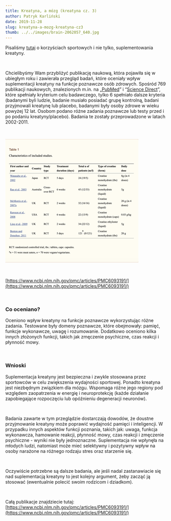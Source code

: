 ```yaml
---
title: Kreatyna, a mózg (kreatyna cz. 3)
author: Patryk Karliński
date: 2019-11-28
slug: kreatyna-a-mozg-kreatyna-cz3
thumb: ../../images/brain-2062057_640.jpg
---
```


Pisaliśmy [tutaj](https://zachlorowani.pl/suplementacja-kreatyna-cz-2/) o korzyściach sportowych i nie tylko, suplementowania kreatyny.

<p>&nbsp;</p>

Chcielibyśmy Wam przybliżyć publikację naukową, która pojawiła się w ubiegłym roku i zawierała przegląd badań, które oceniały wpływ suplementacji kreatyny na funkcje poznawcze osób zdrowych. Spośród 769 publikacji naukowych, znalezionych m.in. na „[PubMed](https://www.ncbi.nlm.nih.gov/pubmed/)” i “[Science Direct](https://www.sciencedirect.com)”, które spełniały kryterium celu badawczego, tylko 6 spełniało dalsze kryteria (badanymi byli ludzie, badanie musiało posiadać grupę kontrolną, badani przyjmowali kreatynę lub placebo, badanymi były osoby zdrowe w wieku powyżej 12 lat. Osobom podano różne zadania poznawcze lub testy przed i po podaniu kreatyny/placebo). Badania te zostały przeprowadzone w latach 2002-2011.

<p>&nbsp;</p>

![](../../images/image.png)

<p>&nbsp;</p>

[https://www.ncbi.nlm.nih.gov/pmc/articles/PMC6093191/](https://www.ncbi.nlm.nih.gov/pmc/articles/PMC6093191/)

<p>&nbsp;</p>

### **Co oceniano?**

Oceniono wpływ kreatyny na funkcje poznawcze wykorzystując różne zadania. Testowane były domeny poznawcze, które obejmowały: pamięć, funkcje wykonawcze, uwagę i rozumowanie. Dodatkowo oceniono kilka innych złożonych funkcji, takich jak zmęczenie psychiczne, czas reakcji i płynność mowy.

<p>&nbsp;</p>

### **Wnioski**

Suplementacja kreatyny jest bezpieczna i zwykle stosowana przez sportowców w celu zwiększenia wydajności sportowej. Ponadto kreatyna jest niezbędnym związkiem dla mózgu. Wspomaga różne jego regiony pod względem zaopatrzenia w energię i neuroprotekcję (każde działanie zapobiegające rozpoczęciu lub opóźnieniu degeneracji neuronów).

<p>&nbsp;</p>

Badania zawarte w tym przeglądzie dostarczają dowodów, że doustne przyjmowanie kreatyny może poprawić wydajność pamięci i inteligencji. W przypadku innych aspektów funkcji poznania, takich jak: uwaga, funkcja wykonawcza, hamowanie reakcji, płynność mowy, czas reakcji i zmęczenie psychiczne - wyniki nie były jednoznaczne. Suplementacja nie wpłynęła na młodych ludzi, natomiast może mieć selektywny i pozytywny wpływ na osoby narażone na różnego rodzaju stres oraz starzenie się.

<p>&nbsp;</p>

Oczywiście potrzebne są dalsze badania, ale jeśli nadal zastanawiacie się nad suplementacją kreatyny to jest kolejny argument, żeby zacząć ją stosować (ewentualnie polecić swoim rodzicom i dziadkom).

<p>&nbsp;</p>

Całą publikacje znajdziecie tutaj: [https://www.ncbi.nlm.nih.gov/pmc/articles/PMC6093191/](https://www.ncbi.nlm.nih.gov/pmc/articles/PMC6093191/)
